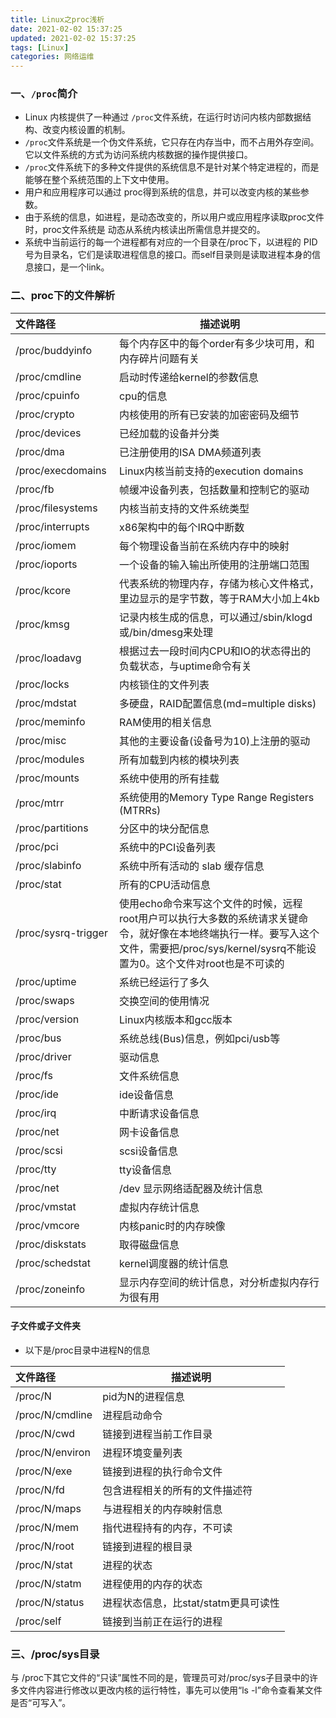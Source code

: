 ```yaml
---
title: Linux之proc浅析
date: 2021-02-02 15:37:25
updated: 2021-02-02 15:37:25
tags: [Linux]
categories: 网络运维
---
```


### 一、`/proc`简介

+ Linux 内核提供了一种通过 `/proc`文件系统，在运行时访问内核内部数据结构、改变内核设置的机制。
+ `/proc`文件系统是一个伪文件系统，它只存在内存当中，而不占用外存空间。它以文件系统的方式为访问系统内核数据的操作提供接口。
+ `/proc`文件系统下的多种文件提供的系统信息不是针对某个特定进程的，而是能够在整个系统范围的上下文中使用。
+ 用户和应用程序可以通过 proc得到系统的信息，并可以改变内核的某些参数。
+ 由于系统的信息，如进程，是动态改变的，所以用户或应用程序读取proc文件时，proc文件系统是 动态从系统内核读出所需信息并提交的。
+ 系统中当前运行的每一个进程都有对应的一个目录在/proc下，以进程的 PID号为目录名，它们是读取进程信息的接口。而self目录则是读取进程本身的信息接口，是一个link。

<!--more-->


### 二、proc下的文件解析

|文件路径 <div style="width:150px;"></div>|描述说明|
|:--|--|
| /proc/buddyinfo	| 每个内存区中的每个order有多少块可用，和内存碎片问题有关|
| /proc/cmdline	| 启动时传递给kernel的参数信息|
| /proc/cpuinfo	| cpu的信息|
| /proc/crypto	| 内核使用的所有已安装的加密密码及细节|
| /proc/devices	| 已经加载的设备并分类|
| /proc/dma	| 已注册使用的ISA DMA频道列表|
| /proc/execdomains	| Linux内核当前支持的execution domains|
| /proc/fb	| 帧缓冲设备列表，包括数量和控制它的驱动|
| /proc/filesystems	| 内核当前支持的文件系统类型|
| /proc/interrupts	| x86架构中的每个IRQ中断数|
| /proc/iomem	| 每个物理设备当前在系统内存中的映射|
| /proc/ioports	| 一个设备的输入输出所使用的注册端口范围|
| /proc/kcore	| 代表系统的物理内存，存储为核心文件格式，里边显示的是字节数，等于RAM大小加上4kb|
| /proc/kmsg	| 记录内核生成的信息，可以通过/sbin/klogd或/bin/dmesg来处理|
| /proc/loadavg	| 根据过去一段时间内CPU和IO的状态得出的负载状态，与uptime命令有关|
| /proc/locks	| 内核锁住的文件列表|
| /proc/mdstat	| 多硬盘，RAID配置信息(md=multiple disks)|
| /proc/meminfo	| RAM使用的相关信息|
| /proc/misc	| 其他的主要设备(设备号为10)上注册的驱动|
| /proc/modules	| 所有加载到内核的模块列表|
| /proc/mounts	| 系统中使用的所有挂载|
| /proc/mtrr	| 系统使用的Memory Type Range Registers (MTRRs)|
| /proc/partitions	| 分区中的块分配信息|
| /proc/pci	| 系统中的PCI设备列表|
| /proc/slabinfo	| 系统中所有活动的 slab 缓存信息|
| /proc/stat	| 所有的CPU活动信息|
| /proc/sysrq-trigger	| 使用echo命令来写这个文件的时候，远程root用户可以执行大多数的系统请求关键命令，就好像在本地终端执行一样。要写入这个文件，需要把/proc/sys/kernel/sysrq不能设置为0。这个文件对root也是不可读的|
| /proc/uptime	| 系统已经运行了多久|
| /proc/swaps	| 交换空间的使用情况|
| /proc/version	| Linux内核版本和gcc版本|
| /proc/bus	| 系统总线(Bus)信息，例如pci/usb等|
| /proc/driver	| 驱动信息|
| /proc/fs	| 文件系统信息|
| /proc/ide	| ide设备信息|
| /proc/irq	| 中断请求设备信息|
| /proc/net	| 网卡设备信息|
| /proc/scsi	| scsi设备信息|
| /proc/tty	| tty设备信息|
| /proc/net	|/dev 显示网络适配器及统计信息|
| /proc/vmstat	| 虚拟内存统计信息|
| /proc/vmcore	| 内核panic时的内存映像|
| /proc/diskstats	| 取得磁盘信息|
| /proc/schedstat	| kernel调度器的统计信息|
| /proc/zoneinfo	| 显示内存空间的统计信息，对分析虚拟内存行为很有用|




#### 子文件或子文件夹

+ 以下是/proc目录中进程N的信息

|文件路径 <div style="width:100px;"></div>|描述说明|
| :--|--|
|/proc/N |pid为N的进程信息|
|/proc/N/cmdline| 进程启动命令|
|/proc/N/cwd| 链接到进程当前工作目录|
|/proc/N/environ| 进程环境变量列表|
|/proc/N/exe| 链接到进程的执行命令文件|
|/proc/N/fd| 包含进程相关的所有的文件描述符|
|/proc/N/maps| 与进程相关的内存映射信息|
|/proc/N/mem| 指代进程持有的内存，不可读|
|/proc/N/root| 链接到进程的根目录|
|/proc/N/stat| 进程的状态|
|/proc/N/statm| 进程使用的内存的状态|
|/proc/N/status| 进程状态信息，比stat/statm更具可读性|
|/proc/self| 链接到当前正在运行的进程|


### 三、/proc/sys目录
与 /proc下其它文件的“只读”属性不同的是，管理员可对/proc/sys子目录中的许多文件内容进行修改以更改内核的运行特性，事先可以使用“ls -l”命令查看某文件是否“可写入”。

